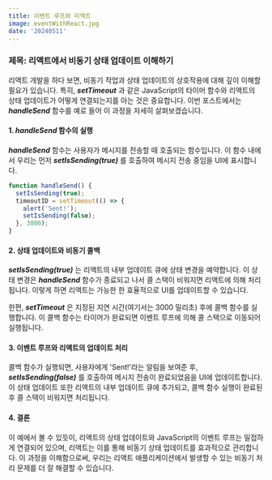 ```yaml
---
title: 이벤트 루프와 리액트
image: eventWithReact.jpg
date: '20240511'
---
```


### 제목: 리액트에서 비동기 상태 업데이트 이해하기

리액트 개발을 하다 보면, 비동기 작업과 상태 업데이트의 상호작용에 대해 깊이 이해할 필요가 있습니다. 특히, _**setTimeout**_ 과 같은 JavaScript의 타이머 함수와 리액트의 상태 업데이트가 어떻게 연결되는지를 아는 것은 중요합니다. 이번 포스트에서는 _**handleSend**_ 함수를 예로 들어 이 과정을 자세히 살펴보겠습니다.

#### 1\. _**handleSend**_ 함수의 실행

_**handleSend**_ 함수는 사용자가 메시지를 전송할 때 호출되는 함수입니다. 이 함수 내에서 우리는 먼저 _**setIsSending(true)**_ 를 호출하여 메시지 전송 중임을 UI에 표시합니다.

```js
function handleSend() {
  setIsSending(true);
  timeoutID = setTimeout(() => {
    alert('Sent!');
    setIsSending(false);
  }, 3000);
}
```

#### 2\. 상태 업데이트와 비동기 콜백

_**setIsSending(true)**_ 는 리액트의 내부 업데이트 큐에 상태 변경을 예약합니다. 이 상태 변경은 _**handleSend**_ 함수가 종료되고 나서 콜 스택이 비워지면 리액트에 의해 처리됩니다. 이렇게 하면 리액트는 가능한 한 효율적으로 UI를 업데이트할 수 있습니다.

한편, _**setTimeout**_ 은 지정된 지연 시간(여기서는 3000 밀리초) 후에 콜백 함수를 실행합니다. 이 콜백 함수는 타이머가 완료되면 이벤트 루프에 의해 콜 스택으로 이동되어 실행됩니다.

#### 3\. 이벤트 루프와 리액트의 업데이트 처리

콜백 함수가 실행되면, 사용자에게 'Sent!'라는 알림을 보여준 후, _**setIsSending(false)**_ 를 호출하여 메시지 전송이 완료되었음을 UI에 업데이트합니다. 이 상태 업데이트 또한 리액트의 내부 업데이트 큐에 추가되고, 콜백 함수 실행이 완료된 후 콜 스택이 비워지면 처리됩니다.

#### 4\. 결론

이 예에서 볼 수 있듯이, 리액트의 상태 업데이트와 JavaScript의 이벤트 루프는 밀접하게 연결되어 있으며, 리액트는 이를 통해 비동기 상태 업데이트를 효과적으로 관리합니다. 이 과정을 이해함으로써, 우리는 리액트 애플리케이션에서 발생할 수 있는 비동기 처리 문제를 더 잘 해결할 수 있습니다.
